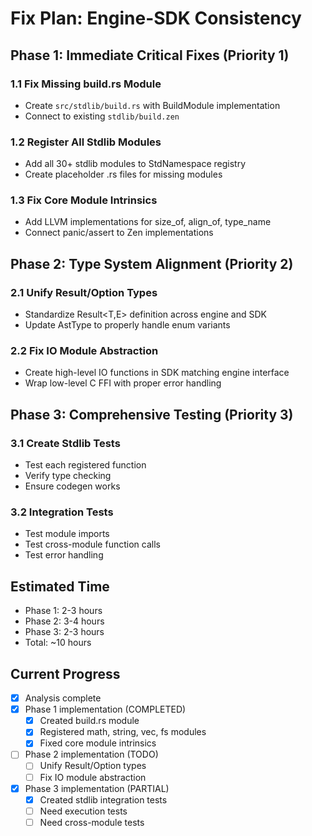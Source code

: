 # Fix Plan: Engine-SDK Consistency

## Phase 1: Immediate Critical Fixes (Priority 1)

### 1.1 Fix Missing build.rs Module
- Create `src/stdlib/build.rs` with BuildModule implementation
- Connect to existing `stdlib/build.zen`

### 1.2 Register All Stdlib Modules  
- Add all 30+ stdlib modules to StdNamespace registry
- Create placeholder .rs files for missing modules

### 1.3 Fix Core Module Intrinsics
- Add LLVM implementations for size_of, align_of, type_name
- Connect panic/assert to Zen implementations

## Phase 2: Type System Alignment (Priority 2)

### 2.1 Unify Result/Option Types
- Standardize Result<T,E> definition across engine and SDK
- Update AstType to properly handle enum variants

### 2.2 Fix IO Module Abstraction
- Create high-level IO functions in SDK matching engine interface
- Wrap low-level C FFI with proper error handling

## Phase 3: Comprehensive Testing (Priority 3)

### 3.1 Create Stdlib Tests
- Test each registered function
- Verify type checking
- Ensure codegen works

### 3.2 Integration Tests
- Test module imports
- Test cross-module function calls
- Test error handling

## Estimated Time
- Phase 1: 2-3 hours
- Phase 2: 3-4 hours  
- Phase 3: 2-3 hours
- Total: ~10 hours

## Current Progress
- [x] Analysis complete
- [x] Phase 1 implementation (COMPLETED)
  - [x] Created build.rs module
  - [x] Registered math, string, vec, fs modules
  - [x] Fixed core module intrinsics
- [ ] Phase 2 implementation (TODO)
  - [ ] Unify Result/Option types
  - [ ] Fix IO module abstraction
- [x] Phase 3 implementation (PARTIAL)
  - [x] Created stdlib integration tests
  - [ ] Need execution tests
  - [ ] Need cross-module tests
